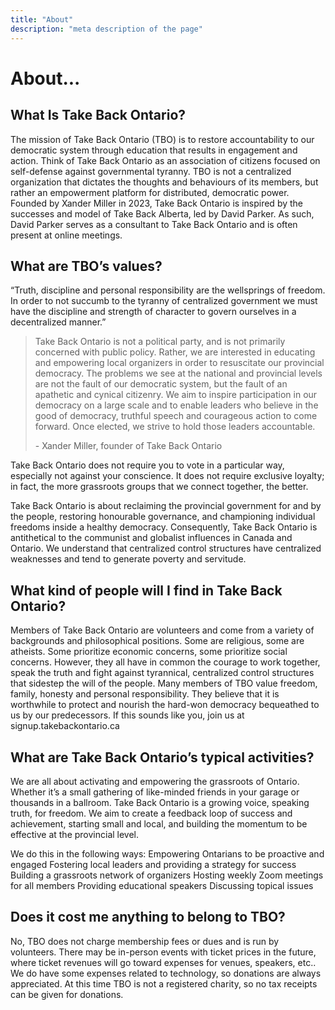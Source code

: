 ```yaml
---
title: "About"
description: "meta description of the page"
---
```

# About...

## What Is Take Back Ontario?

The mission of Take Back Ontario (TBO) is to restore accountability to our democratic system through education that results in engagement and action. Think of Take Back Ontario as an association of citizens focused on self-defense against governmental tyranny. TBO is not a centralized organization that dictates the thoughts and behaviours of its members, but rather an empowerment platform for distributed, democratic power. Founded by Xander Miller in 2023, Take Back Ontario is inspired by the successes and model of Take Back Alberta, led by David Parker. As such, David Parker serves as a consultant to Take Back Ontario and is often present at online meetings.

## What are TBO’s values?

“Truth, discipline and personal responsibility are the wellsprings of freedom. In order to not succumb to the tyranny of centralized government we must have the discipline and strength of character to govern ourselves in a decentralized manner.”

> Take Back Ontario is not a political party, and is not primarily concerned with public policy. Rather, we are interested in educating and empowering local organizers in order to resuscitate our provincial democracy. The problems we see at the national and provincial levels are not the fault of our democratic system, but the fault of an apathetic and cynical citizenry. We aim to inspire participation in our democracy on a large scale and to enable leaders who believe in the good of democracy, truthful speech and courageous action to come forward. Once elected, we strive to hold those leaders accountable.
>
> \- Xander Miller, founder of Take Back Ontario

Take Back Ontario does not require you to vote in a particular way, especially not against your conscience. It does not require exclusive loyalty; in fact, the more grassroots groups that we connect together, the better.

Take Back Ontario is about reclaiming the provincial government for and by the people, restoring honourable governance, and championing individual freedoms inside a healthy democracy. Consequently, Take Back Ontario is antithetical to the communist and globalist influences in Canada and Ontario. We understand that centralized control structures have centralized weaknesses and tend to generate poverty and servitude.

## What kind of people will I find in Take Back Ontario?

Members of Take Back Ontario are volunteers and come from a variety of backgrounds and philosophical positions. Some are religious, some are atheists. Some prioritize economic concerns, some prioritize social concerns. However, they all have in common the courage to work together, speak the truth and fight against tyrannical, centralized control structures that sidestep the will of the people. Many members of TBO value freedom, family, honesty and personal responsibility. They believe that it is worthwhile to protect and nourish the hard-won democracy bequeathed to us by our predecessors. If this sounds like you, join us at signup.takebackontario.ca

## What are Take Back Ontario’s typical activities?

We are all about activating and empowering the grassroots of Ontario. Whether it’s a small gathering of like-minded friends in your garage or thousands in a ballroom. Take Back Ontario is a growing voice, speaking truth, for freedom. We aim to create a feedback loop of success and achievement, starting small and local, and building the momentum to be effective at the provincial level.

We do this in the following ways:
Empowering Ontarians to be proactive and engaged
Fostering local leaders and providing a strategy for success
Building a grassroots network of organizers
Hosting weekly Zoom meetings for all members
Providing educational speakers
Discussing topical issues

## Does it cost me anything to belong to TBO?

No, TBO does not charge membership fees or dues and is run by volunteers. There may be in-person events with ticket prices in the future, where ticket revenues will go toward expenses for venues, speakers, etc.. We do have some expenses related to technology, so donations are always appreciated. At this time TBO is not a registered charity, so no tax receipts can be given for donations.
